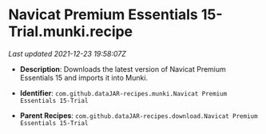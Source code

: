 # Navicat Premium Essentials 15-Trial.munki.recipe

_Last updated 2021-12-23 19:58:07Z_

- **Description**: Downloads the latest version of Navicat Premium Essentials 15 and imports it into Munki.

- **Identifier**: `com.github.dataJAR-recipes.munki.Navicat Premium Essentials 15-Trial`

- **Parent Recipes**: `com.github.dataJAR-recipes.download.Navicat Premium Essentials 15-Trial`